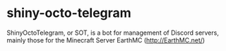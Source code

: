 # shiny-octo-telegram
ShinyOctoTelegram, or SOT, is a bot for management of Discord servers, mainly those for the Minecraft Server EarthMC (http://EarthMC.net/)
